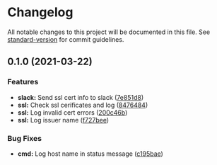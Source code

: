 # Changelog

All notable changes to this project will be documented in this file. See [standard-version](https://github.com/conventional-changelog/standard-version) for commit guidelines.

## 0.1.0 (2021-03-22)


### Features

* **slack:** Send ssl cert info to slack ([7e851d8](https://github.com/thisissoon/sslcheck/commit/7e851d89c8b385600622d02dc11e3b0dff50ad01))
* **ssl:** Check ssl cerificates and log ([8476484](https://github.com/thisissoon/sslcheck/commit/8476484da7e8884faf41f61d7fbf20ee9218c588))
* **ssl:** Log invalid cert errors ([200c46b](https://github.com/thisissoon/sslcheck/commit/200c46b4e7bc48fd8ee806d2c4cbd084ed27e569))
* **ssl:** Log issuer name ([f727bee](https://github.com/thisissoon/sslcheck/commit/f727bee28ec9372bd4f1896322d57f5523512ddd))


### Bug Fixes

* **cmd:** Log host name in status message ([c195bae](https://github.com/thisissoon/sslcheck/commit/c195baeacd58d24f6f056e8ccf2833309b7b4600))
